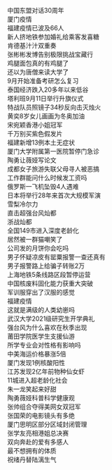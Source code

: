 中国东盟对话30周年  
厦门疫情  
福建疫情已波及66人  
新人挤地铁参加婚礼给乘客发喜糖  
肯德基汁汁双重奏  
张彬彬发博告别极限挑战宝藏行  
鸡腿面包真的有鸡腿了  
还以为唐僧来读大学了  
9月开始准备考研怎么复习  
泰国经济跌入20多年以来低谷  
塔利班9月11日举行升旗仪式  
特战队员照镜子34秒反向击灭烛火  
黄奕8岁女儿画画为冬奥加油  
宋宛颖香港小姐冠军  
千万别买紫色假发片  
福建新增13例本土无症状  
厦门大学附属第一医院暂停门急诊  
陶勇让薇娅写论文  
成都女子旅游失联父母寻人被恶搞  
工作群能问什么时候发工资吗  
俄罗斯一飞机坠毁4人遇难  
日本将举行28年来首次大规模军演  
雪梨冷尔力  
直击超强台风灿都  
浙战灿都  
全国149市进入深度老龄化  
居然被一群猫嘲笑了  
公司发的月饼你会吃吗  
男子怀疑凉皮有罂粟报警一查还真有  
男子报警路上给骗子转账2万  
上海地铁5条线路区段暂停运营  
中国核废料固化能力获重大突破  
军训服穿出了汉服的感觉  
福建疫情  
这就是满级的人类幼崽吗  
武汉大学2021级研究生开学典礼  
强台风为什么喜欢在秋季出现  
莆田学院医学生支援仙游  
所学专业会对性格有影响吗  
中美海运价格暴涨5倍  
厦门发现1例核酸阳性  
江苏发现2亿年前物种仙女虾  
11城进入超老龄化社会  
朱一龙笑起来好甜  
陶勇薇娅科普科学健康观  
张帅组合夺得美网女双冠军  
张国荣的电影镜头有多绝  
厦门思明区部分区域封闭管理  
张学友亮相港姐总决赛  
双向奔赴的爱有多感人  
最不想拥有的体质  
祝绪丹替陆漓生气  

